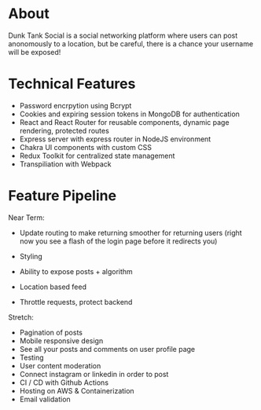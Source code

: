 # About

Dunk Tank Social is a social networking platform where users can post anonomously to a location, but be careful, there is a chance your username will be exposed!

# Technical Features
- Password encrpytion using Bcrypt
- Cookies and expiring session tokens in MongoDB for authentication
- React and React Router for reusable components, dynamic page rendering, protected routes
- Express server with express router in NodeJS environment
- Chakra UI components with custom CSS
- Redux Toolkit for centralized state management
- Transpiliation with Webpack

# Feature Pipeline
Near Term:
- Update routing to make returning smoother for returning users (right now you see a flash of the login page before it redirects you)
- Styling

- Ability to expose posts + algorithm
- Location based feed
- Throttle requests, protect backend

Stretch:
- Pagination of posts
- Mobile responsive design
- See all your posts and comments on user profile page
- Testing
- User content moderation
- Connect instagram or linkedin in order to post
- CI / CD with Github Actions
- Hosting on AWS & Containerization
- Email validation
